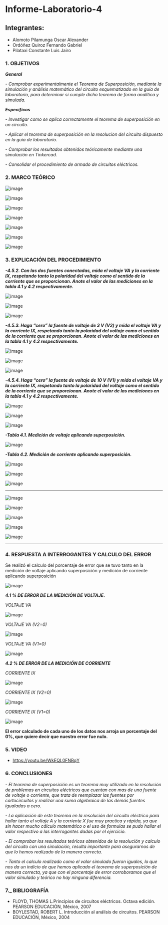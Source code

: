 # Informe-Laboratorio-4

## Integrantes:

  * Alomoto Pilamunga Oscar Alexander
  * Ordóñez Quiroz Fernando Gabriel
  * Pilataxi Constante Luis Jairo

### 1. OBJETIVOS

***General***

*- Comprobar experimentalmente el Teorema de Superposición, mediante la simulación y análisis matemático del circuito esquematizado en la guía de laboratorio, para        determinar si cumple dicho teorema de forma analítica y simulada.*

***Especificos*** 

*- Investigar como se aplica correctamente el teorema de superposición en un circuito.*

*- Aplicar el teorema de superposición en la resolucion del circuito dispuesto en la guía de laboratorio.*

*- Comprobar   los   resultados   obtenidos   teóricamente   mediante   una   simulación en Tinkercad.*

*- Consolidar el procedimiento de armado de circuitos eléctricos.*

### 2. MARCO TEÓRICO

![image](https://user-images.githubusercontent.com/104925648/209016712-0b3e16fc-a7e3-4632-8522-cc3f51465a87.png)

![image](https://user-images.githubusercontent.com/104925648/209016761-68e8dedc-73e3-4cba-ba4c-511c9f84df68.png)

![image](https://user-images.githubusercontent.com/104925648/209052973-d435bd5c-017f-4bda-a5b8-f42150848697.png)

![image](https://user-images.githubusercontent.com/104925648/209053026-ec42e66d-c59e-4c69-9dab-97ddfe4da07d.png)

![image](https://user-images.githubusercontent.com/104925648/209053228-d7bb592b-fecf-4f1e-989c-f916ff3532c8.png)

![image](https://user-images.githubusercontent.com/104925648/209053312-2b493f58-35e5-4ba4-bf80-c07c0dd2972b.png)

![image](https://user-images.githubusercontent.com/104925648/209053374-b2b59599-f828-40a0-b66b-ecdc5b8772b6.png)


### 3. EXPLICACIÓN DEL PROCEDIMIENTO

***-4.5.2. Con las dos fuentes conectadas, mida el voltaje VA y la corriente IX, respetando tanto la polaridad del voltaje como el sentido de la corriente que se proporcionan. Anote el valor de las mediciones en la tabla 4.1 y 4.2 respectivamente.***

![image](https://user-images.githubusercontent.com/104925648/209208731-9a4ddb4d-e37e-47a9-9b37-ae46f0558226.png)

![image](https://user-images.githubusercontent.com/104925648/209208781-62c98c17-e2d7-402a-a037-b65d805fc41e.png)

![image](https://user-images.githubusercontent.com/104925648/209208886-10ebfc34-303e-49c9-adc6-7204f0452ac3.png)

***-4.5.3. Haga “cero” la fuente de voltaje de 3 V (V2) y mida el voltaje VA y la corriente IX, respetando tanto la polaridad del voltaje como el sentido de la corriente que se proporcionan. Anote el valor de las mediciones en la tabla 4.1 y 4.2 respectivamente.***

![image](https://user-images.githubusercontent.com/104925648/209209013-a7a435ca-ce09-4802-aca0-6ec6ade9bb7d.png)

![image](https://user-images.githubusercontent.com/104925648/209209128-55675a93-969d-4d95-9a4a-c41a7e496c30.png)

![image](https://user-images.githubusercontent.com/104925648/209209174-eafe006e-dd6b-4438-a3ab-0b8da19620c9.png)

***-4.5.4. Haga “cero” la fuente de voltaje de 10 V (V1) y mida el voltaje VA y la corriente IX, respetando tanto la polaridad del voltaje como el sentido de la corriente que se proporcionan. Anote el valor de las mediciones en la tabla 4.1 y 4.2 respectivamente.***

![image](https://user-images.githubusercontent.com/104925648/209209307-9139ccaf-d028-4fc4-a64b-5fa81c129220.png)

![image](https://user-images.githubusercontent.com/104925648/209209423-6fc07d0b-8766-4aa3-8ac3-5110f672fbee.png)

![image](https://user-images.githubusercontent.com/104925648/209209465-408068dd-648f-4911-b14d-868ed3f6e781.png)

***-Tabla 4.1. Medición de voltaje aplicando superposición.***

![image](https://user-images.githubusercontent.com/104925648/209209531-d5452530-7dba-4cce-ad58-2a2208d79c32.png)

***-Tabla 4.2. Medición de corriente aplicando superposición.***

![image](https://user-images.githubusercontent.com/104925648/209209607-07539582-2e1c-41cb-b519-467a3664bf20.png)

![image](https://user-images.githubusercontent.com/104925648/209209682-7729a1b0-612a-4084-8727-a41cca74cf43.png)

![image](https://user-images.githubusercontent.com/104925648/209209724-1a2f538f-49b6-4edd-b03a-66cdf7cca475.png)

---------------------------------------------------------------------------------------------------------------------------------------

![image](https://user-images.githubusercontent.com/104925648/209340741-1f8a7c34-b2fd-40fa-814f-1c85cf0f2109.png)

![image](https://user-images.githubusercontent.com/104925648/209340639-ed9ac32e-4592-4c6f-920d-79a66708051c.png)

![image](https://user-images.githubusercontent.com/104925648/209340911-a11a9a84-5eeb-49b5-9a2b-89510bb7697b.png)

![image](https://user-images.githubusercontent.com/104925648/209340964-4e034be9-cd81-49dd-b578-24c424a31f19.png)

![image](https://user-images.githubusercontent.com/104925648/209341030-a861425e-6417-4ef3-8502-9723a3574b24.png)

------------------------------------------------------------------------------------------------------------------------------------

### 4. RESPUESTA A INTERROGANTES Y CALCULO DEL ERROR

Se realizó el calculo del porcentaje de error que se tuvo tanto en la medición de voltaje aplicando superposición y medición de corriente aplicando superposición 

![image](https://user-images.githubusercontent.com/116774906/209217236-c95c887f-1b4b-472c-8418-722ab8545dde.png)

***4.1 % DE ERROR DE LA MEDICIÓN DE VOLTAJE.***

*VOLTAJE VA*

![image](https://user-images.githubusercontent.com/116774906/209217821-7b39a978-1f29-427a-a658-f20b61716be9.png)

*VOLTAJE VA (V2=0)*

![image](https://user-images.githubusercontent.com/116774906/209217891-a54d5860-5c34-4168-8388-704c93511477.png)

*VOLTAJE VA (V1=0)*

![image](https://user-images.githubusercontent.com/116774906/209217955-6e536320-e614-4f83-a756-da288c55ef8f.png)


***4.2 % DE ERROR DE LA MEDICIÓN DE CORRIENTE***

*CORRIENTE IX*

![image](https://user-images.githubusercontent.com/116774906/209218070-154059f9-6ee3-4279-aa1d-81b471cecdbf.png)

*CORRIENTE IX (V2=0)*

![image](https://user-images.githubusercontent.com/116774906/209218132-d74f49cb-12ef-438d-9125-466a86a7fa1a.png)

*CORRIENTE IX (V1=0)*

![image](https://user-images.githubusercontent.com/116774906/209218241-ffc7d894-433c-4d93-b0eb-db88801d64be.png)

**El error calculado de cada uno de los datos nos arroja un porcentaje del 0%, que quiere decir que nuestro error fue nulo.**

### 5. VIDEO

  - https://youtu.be/WkEQL0FNBqY

### 6. CONCLUSIONES

*- El teorema de superposición es un teorema muy utilizado en la resolución de problemas en circuitos eléctricos que cuentan con mas de una fuente de voltaje o corriente, que trata de reemplazar las fuentes por cortocircuitos y realizar una suma algebraica de las demás fuentes igualadas a cero.*

*- La aplicación de este teorema en la resolución del circuito eléctrico para hallar tanto el voltaje A y la corriente X fue muy practica y rápida, ya que sin hacer mucho cálculo matemático o el uso de formulas se pudo hallar el valor respectivo a las interrogantes dadas por el ejercicio.*

*- El comprobar los resultados teóricos obtenidos de la resolución y calculo del circuito con una simulación, resulta importante para asegurarnos de que lo hemos realizado de la manera correcta.*

*- Tanto el calculo realizado como el valor simulado fueron iguales, lo que nos da un indicio de que hemos aplicado el teorema de superposición de manera correcta, ya que con el porcentaje de error corroboramos que el valor simulado y teórico no hay ninguna diferencia.*

### 7._ BIBLIOGRAFÍA

- FLOYD, THOMAS L.Principios de circuitos eléctricos. Octava edición. PEARSON EDUCACIÓN, México, 2007
- BOYLESTAD, ROBERT L. Introducción al análisis de circuitos. PEARSON EDUCACIÓN, México, 2004
